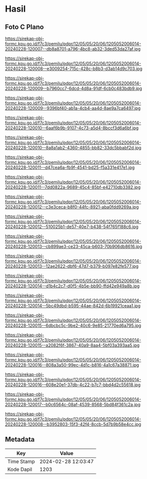 # Hasil

## Foto C Plano

https://sirekap-obj-formc.kpu.go.id/f7c3/pemilu/pdpr/12/05/05/20/06/1205052006014-20240228-120007--db8a8701-a796-4bc8-ab32-3ded53da27af.jpg

https://sirekap-obj-formc.kpu.go.id/f7c3/pemilu/pdpr/12/05/05/20/06/1205052006014-20240228-120008--e3009254-715c-428c-b8b3-d3ab14d9c703.jpg

https://sirekap-obj-formc.kpu.go.id/f7c3/pemilu/pdpr/12/05/05/20/06/1205052006014-20240228-120009--b7960cc7-6dcd-4d8a-91df-6cb0c483bdb9.jpg

https://sirekap-obj-formc.kpu.go.id/f7c3/pemilu/pdpr/12/05/05/20/06/1205052006014-20240228-120009--9396bf40-ab1a-4cb4-aa4d-8ae9a7ca6497.jpg

https://sirekap-obj-formc.kpu.go.id/f7c3/pemilu/pdpr/12/05/05/20/06/1205052006014-20240228-120010--6aaf6b9b-9107-4c73-a5d4-8bccf3d6a6bf.jpg

https://sirekap-obj-formc.kpu.go.id/f7c3/pemilu/pdpr/12/05/05/20/06/1205052006014-20240228-120010--8a8a1ab2-4360-4855-bb82-33dc5bbabf2d.jpg

https://sirekap-obj-formc.kpu.go.id/f7c3/pemilu/pdpr/12/05/05/20/06/1205052006014-20240228-120011--d47cea6a-fb9f-4541-bd25-f5a331e417e1.jpg

https://sirekap-obj-formc.kpu.go.id/f7c3/pemilu/pdpr/12/05/05/20/06/1205052006014-20240228-120011--7dd0822a-9689-45c4-85bf-e42710db3382.jpg

https://sirekap-obj-formc.kpu.go.id/f7c3/pemilu/pdpr/12/05/05/20/06/1205052006014-20240228-120012--c3e3ceca-b8f0-44fc-8921-aba0fdd9269a.jpg

https://sirekap-obj-formc.kpu.go.id/f7c3/pemilu/pdpr/12/05/05/20/06/1205052006014-20240228-120012--510025b1-de57-40e7-b438-54f765f188c6.jpg

https://sirekap-obj-formc.kpu.go.id/f7c3/pemilu/pdpr/12/05/05/20/06/1205052006014-20240228-120013--cb899ae3-ce23-45ca-b603-70b906db8616.jpg

https://sirekap-obj-formc.kpu.go.id/f7c3/pemilu/pdpr/12/05/05/20/06/1205052006014-20240228-120013--12ae2622-dbf6-47d7-b379-b097e82fe577.jpg

https://sirekap-obj-formc.kpu.go.id/f7c3/pemilu/pdpr/12/05/05/20/06/1205052006014-20240228-120014--d1b4c2c7-d0f5-4b5e-bb90-ffd42e949a8b.jpg

https://sirekap-obj-formc.kpu.go.id/f7c3/pemilu/pdpr/12/05/05/20/06/1205052006014-20240228-120014--5bc49dbd-b595-44ae-842d-6b19921ceaa1.jpg

https://sirekap-obj-formc.kpu.go.id/f7c3/pemilu/pdpr/12/05/05/20/06/1205052006014-20240228-120015--6dbcbc5c-9be2-40c6-9e85-21770ed6a795.jpg

https://sirekap-obj-formc.kpu.go.id/f7c3/pemilu/pdpr/12/05/05/20/06/1205052006014-20240228-120015--a2082f6f-3867-40a9-8aa4-5bf03a393aa5.jpg

https://sirekap-obj-formc.kpu.go.id/f7c3/pemilu/pdpr/12/05/05/20/06/1205052006014-20240228-120016--808a3a50-99ec-4d1c-b816-4a1c67a38871.jpg

https://sirekap-obj-formc.kpu.go.id/f7c3/pemilu/pdpr/12/05/05/20/06/1205052006014-20240228-120016--608e20e1-37db-4c22-b7c7-bbd4d2c55618.jpg

https://sirekap-obj-formc.kpu.go.id/f7c3/pemilu/pdpr/12/05/05/20/06/1205052006014-20240228-120017--b0c6564c-08af-4539-8568-5bd84f361c2a.jpg

https://sirekap-obj-formc.kpu.go.id/f7c3/pemilu/pdpr/12/05/05/20/06/1205052006014-20240228-120008--b3952803-15f3-42f4-8ccb-5d7b9b58e4cc.jpg


## Metadata

| Key        | Value               |
| ---------- | ------------------- |
| Time Stamp | 2024-02-28 12:03:47 |
| Kode Dapil | 1203                |



